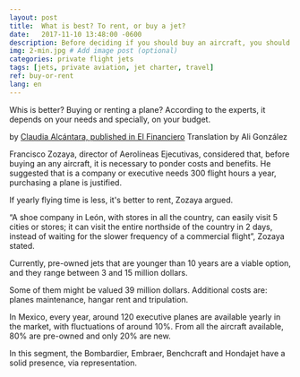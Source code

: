 ```yaml
---
layout: post
title:  What is best? To rent, or buy a jet?
date:   2017-11-10 13:48:00 -0600
description: Before deciding if you should buy an aircraft, you should compare your needs and prices; if your or your company have 300 hours of flights a year, you might as well buy a plane, but if travel time is less, renting is recommended,  experts said. # Add post description (optional)
img: 2-min.jpg # Add image post (optional)
categories: private flight jets
tags: [jets, private aviation, jet charter, travel]
ref: buy-or-rent
lang: en
---
```


Whis is better? Buying or renting a plane? According to the experts, it depends on your needs and specially, on your budget.

by [Claudia Alcántara, published in El Financiero](http://www.elfinanciero.com.mx/empresas/que-te-conviene-mas-comprar-o-rentar-un-avion.html) Translation by Ali González


Francisco Zozaya, director of Aerolíneas Ejecutivas, considered that, before buying an any aircraft, it is necessary to ponder costs and benefits. He suggested that is a company or executive needs 300 flight hours a year, purchasing a plane is justified.

If yearly flying time is less, it's better to rent, Zozaya argued.

“A shoe company in León, with stores in all the country, can easily visit 5 cities or stores; it can visit the entire northside of the country in 2 days, instead of waiting for the slower frequency of a commercial flight”, Zozaya stated.

Currently, pre-owned jets that are younger than 10 years are a viable option, and they range between 3 and 15 million dollars.

Some of them might be valued 39 million dollars. Additional costs are: planes maintenance, hangar rent and tripulation.

In Mexico, every year, around 120 executive planes are available yearly in the market, with fluctuations of around 10%. From all the aircraft available, 80% are pre-owned and only 20% are new.

In this segment, the Bombardier, Embraer, Benchcraft and Hondajet have a solid presence, via representation.
